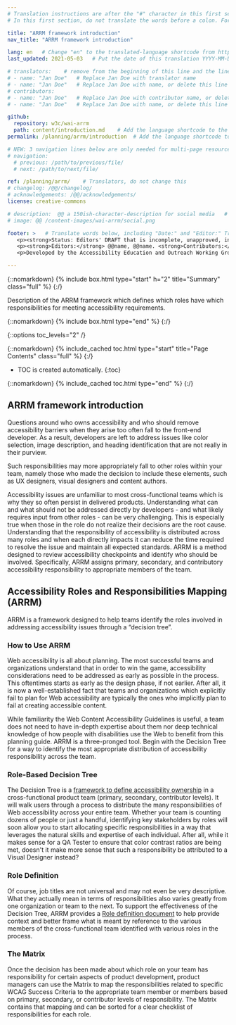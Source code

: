 ```yaml
---
# Translation instructions are after the "#" character in this first section. They are comments that do not show up in the web page. You do not need to translate the instructions after #.
# In this first section, do not translate the words before a colon. For example, do not translate "title:". Do translate the text after "title:".

title: "ARRM framework introduction"
nav_title: "ARRM framework introduction" 

lang: en   # Change "en" to the translated-language shortcode from https://www.iana.org/assignments/language-subtag-registry/language-subtag-registry
last_updated: 2021-05-03   # Put the date of this translation YYYY-MM-DD (with month in the middle)

# translators:    # remove from the beginning of this line and the lines below: "# " (the hash sign and the space)
# - name: "Jan Doe"   # Replace Jan Doe with translator name
# - name: "Jan Doe"   # Replace Jan Doe with name, or delete this line if not multiple translators
# contributors:
# - name: "Jan Doe"   # Replace Jan Doe with contributor name, or delete this line if none
# - name: "Jan Doe"   # Replace Jan Doe with name, or delete this line if not multiple contributors

github:
  repository: w3c/wai-arrm
  path: content/introduction.md    # Add the language shortcode to the middle of the filename, for example: content/index.fr.md
permalink: /planning/arrm/introduction  # Add the language shortcode to the end, with no slash at end, for example: /planning/arrm/fr

# NEW: 3 navigation lines below are only needed for multi-page resources where you have previous and next at the bottom. If so, un-comment them; otherwise delete these lines.
# navigation:
  # previous: /path/to/previous/file/
  # next: /path/to/next/file/

ref: /planning/arrm/    # Translators, do not change this
# changelog: /@@/changelog/
# acknowledgements: /@@/acknowledgements/
license: creative-commons

# description:  @@ a 150ish-character-description for social media   # translate the description
# image: @@ /content-images/wai-arrm/social.png

footer: >   # Translate words below, including "Date:" and "Editor:" Translate the Working Group name. Leave the Working Group acronym in English. Do *not* change the dates in the footer below.
   <p><strong>Status: Editors' DRAFT that is incomplete, unapproved, in progress </strong><strong>Date:</strong> Updated @@ Month 2021. First published Month 20@@. <!-- CHANGELOG. --></p>
   <p><strong>Editors:</strong> @@name, @@name. <strong>Contributors:</strong> @@name, @@name, and <a href=”https://www.w3.org/groups/wg/@@wg/participants”>participants of the @@WG</a>.<!-- ACKNOWLEDGEMENTS lists additional contributors. --></p>
   <p>Developed by the Accessibility Education and Outreach Working Group (<a href="http://www.w3.org/WAI/EO/">EOWG</a>).</p>

---
```


{::nomarkdown}
{% include box.html type="start" h="2" title="Summary" class="full" %}
{:/}

Description of the ARRM framework which defines which roles have which responsibilities for meeting accessibility requirements.

{::nomarkdown}
{% include box.html type="end" %}
{:/}

{::options toc_levels="2" /}

{::nomarkdown}
{% include_cached toc.html type="start" title="Page Contents" class="full" %}
{:/}

-   TOC is created automatically.
{:toc}

{::nomarkdown}
{% include_cached toc.html type="end" %}
{:/}

## ARRM framework introduction

Questions around who owns accessibility and who should remove accessibility barriers when they arise too often fall to the front-end developer. As a result, developers are left to address issues like color selection, image description, and heading identification that are not really in their purview.

Such responsibilities may more appropriately fall to other roles within your team, namely those who made the decision to include these elements, such as UX designers, visual designers and content authors.

Accessibility issues are unfamiliar to most cross-functional teams which is why they so often persist in delivered products. Understanding what can and what should not be addressed directly by developers - and what likely requires input from other roles - can be very challenging. This is especially true when those in the role do not realize their decisions are the root cause. Understanding that the responsibility of accessibility is distributed across many roles and when each directly impacts it can reduce the time required to resolve the issue and maintain all expected standards. ARRM is a method designed to review accessibility checkpoints and identify who should be involved. Specifically, ARRM assigns primary, secondary, and contributory accessibility responsibility to appropriate members of the team.

## Accessibility Roles and Responsibilities Mapping (ARRM)

ARRM is a framework designed to help teams identify the roles involved in addressing accessibility issues through a “decision tree”.

### How to Use ARRM

Web accessibility is all about planning. The most successful teams and organizations understand that in order to win the game, accessibility considerations need to be addressed as early as possible in the process. This oftentimes starts as early as the design phase, if not earlier. After all, it is now a well-established fact that teams and organizations which explicitly fail to plan for Web accessibility are typically the ones who implicitly plan to fail at creating accessible content.

While familiarity the Web Content Accessibility Guidelines is useful, a team does not need to have in-depth expertise about them nor deep technical knowledge of how people with disabilities use the Web to benefit from this planning guide. ARRM is a three-pronged tool. Begin with the Decision Tree for a way to identify the most appropriate distribution of accessibility responsibility across the team.

### Role-Based Decision Tree

The Decision Tree is a [framework to define accessibility ownership](/planning/arrm/decision-tree/ "Role-Based Decision Tree") in a cross-functional product team (primary, secondary, contributor levels). It will walk users through a process to distribute the many responsibilities of Web accessibility across your entire team. Whether your team is counting dozens of people or just a handful, identifying key stakeholders by roles will soon allow you to start allocating specific responsibilities in a way that leverages the natural skills and expertise of each individual. After all, while it makes sense for a QA Tester to ensure that color contrast ratios are being met, doesn't it make more sense that such a responsibility be attributed to a Visual Designer instead?

### Role Definition

Of course, job titles are not universal and may not even be very descriptive. What they actually mean in terms of responsibilities also varies greatly from one organization or team to the next. To support the effectiveness of the Decision Tree, ARRM provides a [Role definition document](/planning/arrm/roles/ "Role definition document") to help provide context and better frame what is meant by reference to the various members of the cross-functional team identified with various roles in the process.

### The Matrix

Once the decision has been made about which role on your team has responsibility for certain aspects of product development, product managers can use the Matrix to map the responsibilities related to specific WCAG Success Criteria to the appropriate team member or members based on primary, secondary, or contributor levels of responsibility. The Matrix contains that mapping and can be sorted for a clear checklist of responsibilities for each role.

